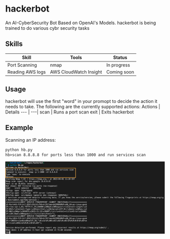 # hackerbot
An AI-CyberSecurity Bot Based on OpenAI's Models. hackerbot is being trained to do various cybr security tasks

## Skills
Skill | Tools | Status |
--- | --- | ---
Port Scanning | nmap | In progress
Reading AWS logs | AWS CloudWatch Insight | Coming soon

## Usage
hackerbot will use the first "word" in your promopt to decide the action it needs to take. The following are the currently supported actions:
Actions | Details
--- | ---|
scan | Runs a port scan
exit | Exits hackerbot 

## Example

Scanning an IP address:

```
python hb.py
hb>scan 8.8.8.8 for ports less than 1000 and run services scan
```

![alt text](hackerbot-screenshot-1.png?raw=true)

